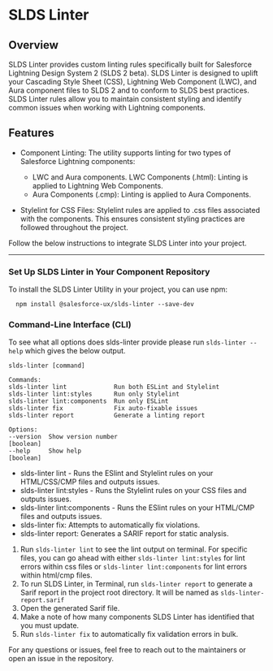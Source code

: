 # SLDS Linter

## Overview

SLDS Linter provides custom linting rules specifically built for Salesforce Lightning Design System 2 (SLDS 2 beta). SLDS Linter is designed to uplift your Cascading Style Sheet (CSS), Lightning Web Component (LWC), and Aura component files to SLDS 2 and to conform to SLDS best practices. SLDS Linter rules allow you to maintain consistent styling and identify common issues when working with Lightning components. 

## Features

* Component Linting:
  The utility supports linting for two types of Salesforce Lightning components:

  * LWC and Aura components.
    LWC Components (.html): Linting is applied to Lightning Web Components.
  * Aura Components (.cmp): Linting is applied to Aura Components.

- Stylelint for CSS Files:
  Stylelint rules are applied to .css files associated with the components. This ensures consistent styling practices are followed throughout the project.

Follow the below instructions to integrate SLDS Linter into your project.

---

### Set Up SLDS Linter in Your Component Repository

To install the SLDS Linter Utility in your project, you can use npm:

  ```
    npm install @salesforce-ux/slds-linter --save-dev
  ```

### Command-Line Interface (CLI)

To see what all options does slds-linter provide please run `slds-linter --help` which gives the below output.

  ```
  slds-linter [command]

Commands:
  slds-linter lint             Run both ESLint and Stylelint
  slds-linter lint:styles      Run only Stylelint
  slds-linter lint:components  Run only ESLint
  slds-linter fix              Fix auto-fixable issues
  slds-linter report           Generate a linting report

Options:
  --version  Show version number                                       [boolean]
  --help     Show help                                                 [boolean]
  ```

-	slds-linter lint -  Runs the ESlint and Stylelint rules on your HTML/CSS/CMP files and outputs issues.
-	slds-linter lint:styles - Runs the Stylelint rules on your CSS files and outputs issues.
-	slds-linter lint:components -  Runs the ESlint rules on your HTML/CMP files and outputs issues.
-	slds-linter fix: Attempts to automatically fix violations.
-	slds-linter report: Generates a SARIF report for static analysis.


1. Run `slds-linter lint` to see the lint output on terminal. For specific files, you can go ahead with either `slds-linter lint:styles` for lint errors within css files or `slds-linter lint:components` for lint errors within html/cmp files.
2. To run SLDS Linter, in Terminal, run `slds-linter report` to generate a Sarif report in the project root directory. It will be named as `slds-linter-report.sarif`
3. Open the generated Sarif file.
4. Make a note of how many components SLDS Linter has identified that you must update.
5. Run `slds-linter fix` to automatically fix validation errors in bulk.

For any questions or issues, feel free to reach out to the maintainers or open an issue in the repository.
